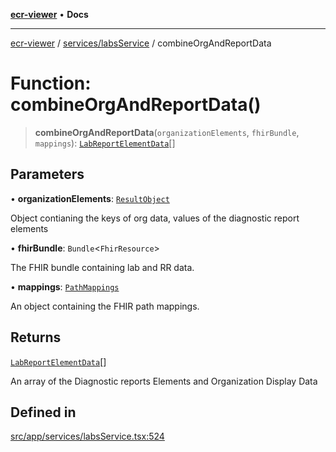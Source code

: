[**ecr-viewer**](../../../README.md) • **Docs**

***

[ecr-viewer](../../../README.md) / [services/labsService](../README.md) / combineOrgAndReportData

# Function: combineOrgAndReportData()

> **combineOrgAndReportData**(`organizationElements`, `fhirBundle`, `mappings`): [`LabReportElementData`](../interfaces/LabReportElementData.md)[]

## Parameters

• **organizationElements**: [`ResultObject`](../interfaces/ResultObject.md)

Object contianing the keys of org data, values of the diagnostic report elements

• **fhirBundle**: `Bundle`\<`FhirResource`\>

The FHIR bundle containing lab and RR data.

• **mappings**: [`PathMappings`](../../../utils/interfaces/PathMappings.md)

An object containing the FHIR path mappings.

## Returns

[`LabReportElementData`](../interfaces/LabReportElementData.md)[]

An array of the Diagnostic reports Elements and Organization Display Data

## Defined in

[src/app/services/labsService.tsx:524](https://github.com/CDCgov/phdi/blob/fa63a85e5b4651bdfc0d25ecc23a67e11fbcba18/containers/ecr-viewer/src/app/services/labsService.tsx#L524)
